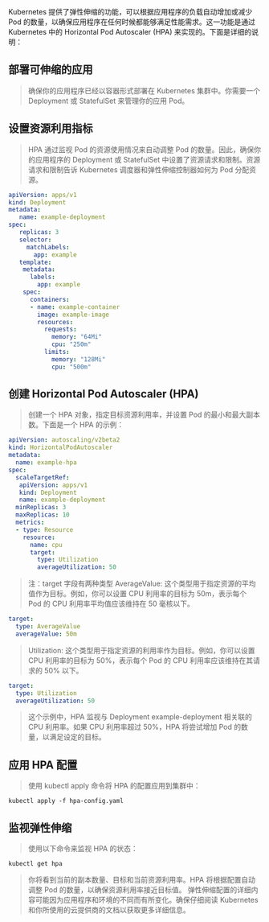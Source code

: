 Kubernetes 提供了弹性伸缩的功能，可以根据应用程序的负载自动增加或减少 Pod 的数量，以确保应用程序在任何时候都能够满足性能需求。这一功能是通过 Kubernetes 中的 Horizontal Pod Autoscaler (HPA) 来实现的。下面是详细的说明：
## 部署可伸缩的应用
> 确保你的应用程序已经以容器形式部署在 Kubernetes 集群中。你需要一个 Deployment 或 StatefulSet 来管理你的应用 Pod。
## 设置资源利用指标
> HPA 通过监视 Pod 的资源使用情况来自动调整 Pod 的数量。因此，确保你的应用程序的 Deployment 或 StatefulSet 中设置了资源请求和限制。资源请求和限制告诉 Kubernetes 调度器和弹性伸缩控制器如何为 Pod 分配资源。

```yaml
apiVersion: apps/v1
kind: Deployment
metadata:
   name: example-deployment
spec:
   replicas: 3
   selector:
     matchLabels:
       app: example
   template:
    metadata:
      labels:
        app: example
    spec:
      containers:
      - name: example-container
        image: example-image
        resources:
          requests:
            memory: "64Mi"
            cpu: "250m"
          limits:
            memory: "128Mi"
            cpu: "500m"
```

## 创建 Horizontal Pod Autoscaler (HPA)
> 创建一个 HPA 对象，指定目标资源利用率，并设置 Pod 的最小和最大副本数。下面是一个 HPA 的示例：
```yaml
apiVersion: autoscaling/v2beta2
kind: HorizontalPodAutoscaler
metadata:
  name: example-hpa
spec:
  scaleTargetRef:
   apiVersion: apps/v1
   kind: Deployment
   name: example-deployment
  minReplicas: 3
  maxReplicas: 10
  metrics:
  - type: Resource
    resource:
      name: cpu
      target:
        type: Utilization
        averageUtilization: 50
```
> 注：target 字段有两种类型
> AverageValue: 这个类型用于指定资源的平均值作为目标。例如，你可以设置 CPU 利用率的目标为 50m，表示每个 Pod 的 CPU 利用率平均值应该维持在 50 毫核以下。
```yaml
target:
  type: AverageValue
  averageValue: 50m
```
> Utilization: 这个类型用于指定资源的利用率作为目标。例如，你可以设置 CPU 利用率的目标为 50%，表示每个 Pod 的 CPU 利用率应该维持在其请求的 50% 以下。
```yaml
target:
  type: Utilization
  averageUtilization: 50
```


> 这个示例中，HPA 监视与 Deployment example-deployment 相关联的 CPU 利用率。如果 CPU 利用率超过 50%，HPA 将尝试增加 Pod 的数量，以满足设定的目标。
## 应用 HPA 配置
> 使用 kubectl apply 命令将 HPA 的配置应用到集群中：
```shell
kubectl apply -f hpa-config.yaml
```

## 监视弹性伸缩
> 使用以下命令来监视 HPA 的状态：
```shell
kubectl get hpa
```

> 你将看到当前的副本数量、目标和当前资源利用率。HPA 将根据配置自动调整 Pod 的数量，以确保资源利用率接近目标值。
> 弹性伸缩配置的详细内容可能因为应用程序和环境的不同而有所变化。确保仔细阅读 Kubernetes 和你所使用的云提供商的文档以获取更多详细信息。